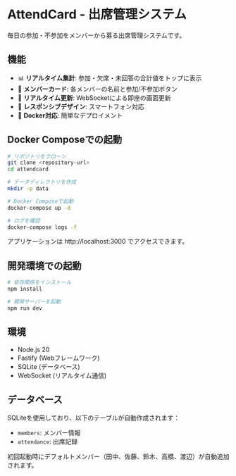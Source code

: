 # AttendCard - 出席管理システム

毎日の参加・不参加をメンバーから募る出席管理システムです。

## 機能

- 📊 **リアルタイム集計**: 参加・欠席・未回答の合計値をトップに表示
- 👥 **メンバーカード**: 各メンバーの名前と参加/不参加ボタン
- 🔄 **リアルタイム更新**: WebSocketによる即座の画面更新
- 📱 **レスポンシブデザイン**: スマートフォン対応
- 🐳 **Docker対応**: 簡単なデプロイメント

## Docker Composeでの起動

```bash
# リポジトリをクローン
git clone <repository-url>
cd attendcard

# データディレクトリを作成
mkdir -p data

# Docker Composeで起動
docker-compose up -d

# ログを確認
docker-compose logs -f
```

アプリケーションは http://localhost:3000 でアクセスできます。

## 開発環境での起動

```bash
# 依存関係をインストール
npm install

# 開発サーバーを起動
npm run dev
```

## 環境

- Node.js 20
- Fastify (Webフレームワーク)
- SQLite (データベース)
- WebSocket (リアルタイム通信)

## データベース

SQLiteを使用しており、以下のテーブルが自動作成されます：

- `members`: メンバー情報
- `attendance`: 出席記録

初回起動時にデフォルトメンバー（田中、佐藤、鈴木、高橋、渡辺）が自動追加されます。